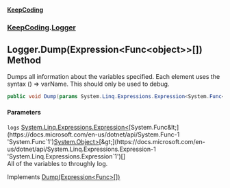 #### [KeepCoding](index.md 'index')
### [KeepCoding](KeepCoding.md 'KeepCoding').[Logger](Logger.md 'KeepCoding.Logger')
## Logger.Dump(Expression&lt;Func&lt;object&gt;&gt;[]) Method
Dumps all information about the variables specified. Each element uses the syntax () => varName. This should only be used to debug.  
```csharp
public void Dump(params System.Linq.Expressions.Expression<System.Func<object>>[] logs);
```
#### Parameters
<a name='KeepCoding_Logger_Dump(System_Linq_Expressions_Expression_System_Func_object____)_logs'></a>
`logs` [System.Linq.Expressions.Expression&lt;](https://docs.microsoft.com/en-us/dotnet/api/System.Linq.Expressions.Expression-1 'System.Linq.Expressions.Expression`1')[System.Func&lt;](https://docs.microsoft.com/en-us/dotnet/api/System.Func-1 'System.Func`1')[System.Object](https://docs.microsoft.com/en-us/dotnet/api/System.Object 'System.Object')[&gt;](https://docs.microsoft.com/en-us/dotnet/api/System.Func-1 'System.Func`1')[&gt;](https://docs.microsoft.com/en-us/dotnet/api/System.Linq.Expressions.Expression-1 'System.Linq.Expressions.Expression`1')[[]](https://docs.microsoft.com/en-us/dotnet/api/System.Array 'System.Array')  
All of the variables to throughly log.
  

Implements [Dump(Expression<Func<object>>[])](IDump_Dump_QhCNgIQQrFEyJ0efpnPpQg.md 'KeepCoding.IDump.Dump(System.Linq.Expressions.Expression&lt;System.Func&lt;object&gt;&gt;[])')  
